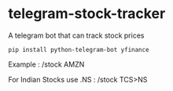 # telegram-stock-tracker
A telegram bot that can track stock prices

`pip install python-telegram-bot yfinance`

Example : /stock AMZN 

For Indian Stocks use .NS : /stock TCS>NS
